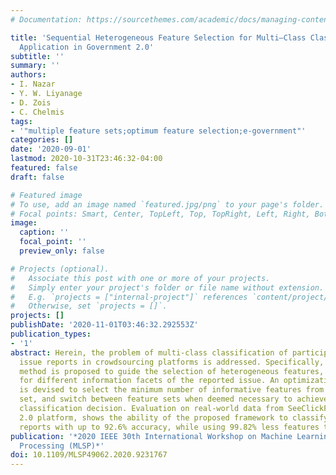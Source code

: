 ```yaml
---
# Documentation: https://sourcethemes.com/academic/docs/managing-content/

title: 'Sequential Heterogeneous Feature Selection for Multi–Class Classification:
  Application in Government 2.0'
subtitle: ''
summary: ''
authors:
- I. Nazar
- Y. W. Liyanage
- D. Zois
- C. Chelmis
tags:
- '"multiple feature sets;optimum feature selection;e-government"'
categories: []
date: '2020-09-01'
lastmod: 2020-10-31T23:46:32-04:00
featured: false
draft: false

# Featured image
# To use, add an image named `featured.jpg/png` to your page's folder.
# Focal points: Smart, Center, TopLeft, Top, TopRight, Left, Right, BottomLeft, Bottom, BottomRight.
image:
  caption: ''
  focal_point: ''
  preview_only: false

# Projects (optional).
#   Associate this post with one or more of your projects.
#   Simply enter your project's folder or file name without extension.
#   E.g. `projects = ["internal-project"]` references `content/project/deep-learning/index.md`.
#   Otherwise, set `projects = []`.
projects: []
publishDate: '2020-11-01T03:46:32.292553Z'
publication_types:
- '1'
abstract: Herein, the problem of multi-class classification of participatory civil
  issue reports in crowdsourcing platforms is addressed. Specifically, an efficient
  method is proposed to guide the selection of heterogeneous features, so as to account
  for different information facets of the reported issue. An optimization framework
  is devised to select the minimum number of informative features from each feature
  set, and switch between feature sets when deemed necessary to achieve an accurate
  classification decision. Evaluation on real-world data from SeeClickFix, a government
  2.0 platform, shows the ability of the proposed framework to classify civil issue
  reports with up to 92.6% accuracy, while using 99.82% less features than the state-of-the-art.
publication: '*2020 IEEE 30th International Workshop on Machine Learning for Signal
  Processing (MLSP)*'
doi: 10.1109/MLSP49062.2020.9231767
---
```

